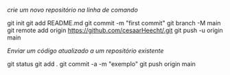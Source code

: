 *crie um novo repositório na linha de comando*

git init
    git add README.md
    git commit -m "first commit"
    git branch -M main
    git remote add origin https://github.com/cesaarHeecht/.git
    git push -u origin main

*Enviar um código atualizado a um repositório existente*

git status
    git add .
    git commit -a -m "exemplo"
    git push origin main